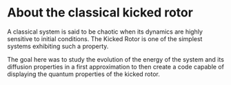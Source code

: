 # About the classical kicked rotor

A classical system is said to be chaotic when its dynamics are highly sensitive to initial conditions. The Kicked Rotor 
is one of the simplest systems exhibiting such a property.

The goal here was to study the evolution of the energy of the system and its diffusion properties in a first approximation 
to then create a code capable of displaying the quantum properties of the kicked rotor.

